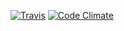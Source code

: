 [![Travis](https://travis-ci.org/JukkaK/wadror2.png)](https://travis-ci.org/JukkaK/wadror2)
[![Code Climate](https://codeclimate.com/github/JukkaK/wadror2.png)](https://codeclimate.com/github/JukkaK/wadror2)

